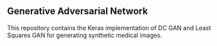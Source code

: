 ## Generative Adversarial Network 
This repository contains the Keras implementation of DC GAN and Least Squares GAN for generating synthetic medical images.
